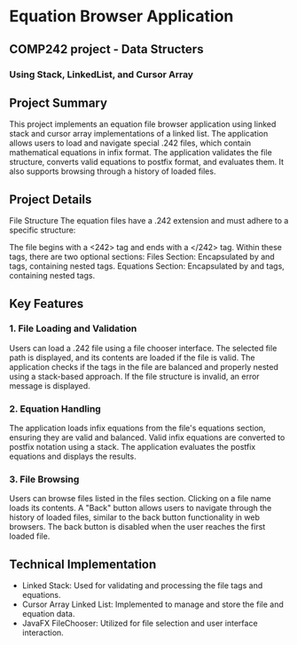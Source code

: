 # Equation Browser Application
## COMP242 project - Data Structers
### Using Stack, LinkedList, and Cursor Array
## Project Summary
This project implements an equation file browser application using linked stack and cursor array implementations of a linked list. The application allows users to load and navigate special .242 files, which contain mathematical equations in infix format. The application validates the file structure, converts valid equations to postfix format, and evaluates them. It also supports browsing through a history of loaded files.

## Project Details
File Structure
The equation files have a .242 extension and must adhere to a specific structure:

The file begins with a <242> tag and ends with a </242> tag.
Within these tags, there are two optional sections:
Files Section: Encapsulated by <files> and </files> tags, containing nested <file> tags.
Equations Section: Encapsulated by <equations> and </equations> tags, containing nested <equation> tags.

## Key Features
### 1. File Loading and Validation

Users can load a .242 file using a file chooser interface. The selected file path is displayed, and its contents are loaded if the file is valid.
The application checks if the tags in the file are balanced and properly nested using a stack-based approach. If the file structure is invalid, an error message is displayed.

### 2. Equation Handling

The application loads infix equations from the file's equations section, ensuring they are valid and balanced.
Valid infix equations are converted to postfix notation using a stack.
The application evaluates the postfix equations and displays the results.

### 3. File Browsing

Users can browse files listed in the files section. Clicking on a file name loads its contents.
A "Back" button allows users to navigate through the history of loaded files, similar to the back button functionality in web browsers.
The back button is disabled when the user reaches the first loaded file.

## Technical Implementation
* Linked Stack: Used for validating and processing the file tags and equations.
* Cursor Array Linked List: Implemented to manage and store the file and equation data.
* JavaFX FileChooser: Utilized for file selection and user interface interaction.
